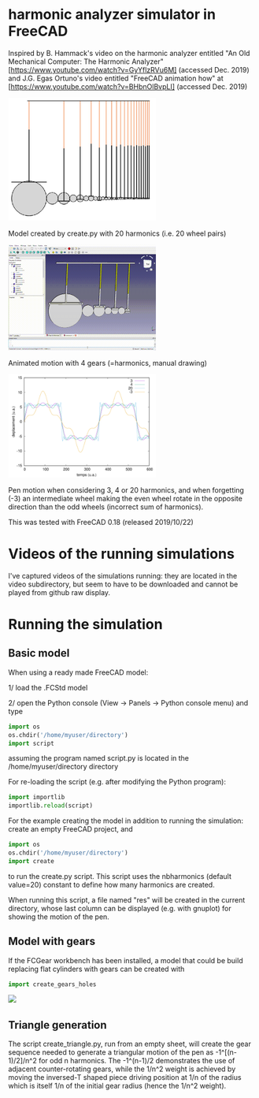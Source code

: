 # harmonic analyzer simulator in FreeCAD

Inspired by B. Hammack's video on the harmonic analyzer entitled "An Old Mechanical Computer: The Harmonic Analyzer" 
[https://www.youtube.com/watch?v=GyYflzRVu6M] (accessed Dec. 2019) and J.G. Egas Ortuno's video entitled "FreeCAD animation 
how" at [https://www.youtube.com/watch?v=BHbnOlBvpLI] (accessed Dec. 2019)

<img src="20.png" width="300">

Model created by create.py with 20 harmonics (i.e. 20 wheel pairs)

<img src="video/FreeCAD2019-12-25_4harmonics.gif" width="300">

Animated motion with 4 gears (=harmonics, manual drawing)

<img src="simulation.png" width="300">

Pen motion when considering 3, 4 or 20 harmonics, and when forgetting (-3) an intermediate wheel making the even wheel rotate in the opposite direction than the odd wheels (incorrect sum of harmonics).

This was tested with FreeCAD 0.18 (released 2019/10/22)

# Videos of the running simulations

I've captured videos of the simulations running: they are located in the video subdirectory, but seem to have to be downloaded and cannot be played from github raw display.

# Running the simulation

## Basic model

When using a ready made FreeCAD model:

1/ load the .FCStd model

2/ open the Python console (View → Panels → Python console menu) and type

```python
import os
os.chdir('/home/myuser/directory')
import script
```
assuming the program named script.py is located in the /home/myuser/directory directory

For re-loading the script (e.g. after modifying the Python program):
```python
import importlib
importlib.reload(script)
```

For the example creating the model in addition to running the simulation: create an empty FreeCAD project, and
```python
import os
os.chdir('/home/myuser/directory')
import create
```
to run the create.py script. This script uses the nbharmonics (default value=20) constant to define how many harmonics are created.

When running this script, a file named "res" will be created in the current directory, whose last column can be displayed (e.g. with gnuplot) for showing the motion of the pen.

## Model with gears

If the FCGear workbench has been installed, a model that could be build replacing flat cylinders with gears
can be created with
```python
import create_gears_holes
```

<img src="video/FreeCAD2019-12-31_gears.gif" width="300">

## Triangle generation

The script create_triangle.py, run from an empty sheet, will create the gear sequence needed to generate a triangular motion of the pen as -1^[(n-1)/2]/n^2 for odd n harmonics. The -1^(n-1)/2
demonstrates the use of adjacent counter-rotating gears, while the 1/n^2 weight is achieved by moving the inversed-T shaped piece driving position at 1/n of the radius which is itself 1/n of the initial gear radius (hence the 1/n^2 weight).
